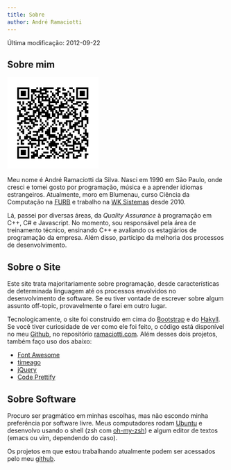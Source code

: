```yaml
---
title: Sobre
author: André Ramaciotti
---
```


<div style="max-width: 720px; margin: 0 auto;">
<p class="pull-right">Última modificação: <time datetime="2012-09-22" class="timeago">2012-09-22</time></p>

Sobre mim
---------

[<img class="pull-right" alt="qrcode com informações de contato" src="/img/ramaciotti.vcard.png" width="210" height="210"/>][VCF]

Meu nome é André Ramaciotti da Silva. Nasci em 1990 em São Paulo, onde cresci e
tomei gosto por programação, música e a aprender idiomas estrangeiros.
Atualmente, moro em Blumenau, curso Ciência da Computação na [FURB][F] e
trabalho na [WK Sistemas][WK] desde 2010.

Lá, passei por diversas áreas, da *Quality Assurance* à programação em C++, C#
e Javascript. No momento, sou responsável pela área de treinamento técnico,
ensinando C++ e avaliando os estagiários de programação da empresa. Além disso,
participo da melhoria dos processos de desenvolvimento.

Sobre o Site
------------

Este site trata majoritariamente sobre programação, desde características de
determinada linguagem até os processos envolvidos no desenvolvimento de
software. Se eu tiver vontade de escrever sobre algum assunto off-topic,
provavelmente o farei em outro lugar.

Tecnologicamente, o site foi construido em cima do [Bootstrap][BS] e do
[Hakyll][H].  Se você tiver curiosidade de ver como ele foi feito, o código
está disponível no meu [Github][GH], no repositório [ramaciotti.com][GHR]. Além
desses dois projetos, também faço uso dos abaixo:

 * [Font Awesome][FA]
 * [timeago][TA]
 * [jQuery][JQ]
 * [Code Prettify][CP]

Sobre Software
--------------

Procuro ser pragmático em minhas escolhas, mas não escondo minha preferência
por software livre. Meus computadores rodam [Ubuntu][U] e desenvolvo usando o
shell (zsh com [oh-my-zsh][OMZ]) e algum editor de textos (emacs ou vim,
dependendo do caso).

Os projetos em que estou trabalhando atualmente podem ser acessados pelo meu
[github][GH].

[BS]: http://twitter.github.com/bootstrap/
[CP]: http://code.google.com/p/google-code-prettify/
[F]: http://www.furb.br/
[FA]: http://fortawesome.github.com/Font-Awesome/
[GH]: http://github.com/ramaciotti
[GHR]: https://github.com/ramaciotti/ramaciotti.com
[H]: http://jaspervdj.be/hakyll/
[JQ]: http://jquery.com/
[OMZ]: https://github.com/robbyrussell/oh-my-zsh
[RSA]: /files/ramaciotti.pub
[TA]: http://timeago.yarp.com/
[U]: http://ubuntu.com/
[VCF]: /files/ramaciotti.vcard
[WK]: http://www.wk.com.br/

</div>

<script src="/js/jquery-1.8.0.min.js"></script>
<script>
$(function () {
  $(".icon-globe").parent().parent().removeClass("active");
  $(".icon-user").parent().parent().addClass("active");
});
</script>
